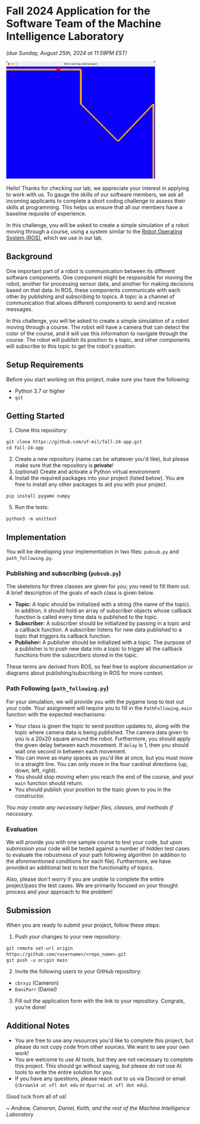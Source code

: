 # Fall 2024 Application for the Software Team of the Machine Intelligence Laboratory

_(due Sunday, August 25th, 2024 at 11:59PM EST)_

<img src="assets/preview.gif" width="400" />

Hello! Thanks for checking our lab, we appreciate your interest in
applying to work with us. To gauge the skills of our software members,
we ask all incoming applicants to complete a short coding challenge to
assess their skills at programming. This helps us ensure that all our
members have a baseline requisite of experience.

In this challenge, you will be asked to create a simple simulation of a
robot moving through a course, using a system similar to the [Robot
Operating System (ROS)](https://en.wikipedia.org/wiki/Robot_Operating_System), 
which we use in our lab. 

## Background

One important part of a robot is communication between its different software
components. One component might be responsible for moving the robot, another
for processing sensor data, and another for making decisions based on that
data. In ROS, these components communicate with each other by publishing and
subscribing to topics. A topic is a channel of communication that allows
different components to send and receive messages.

In this challenge, you will be asked to create a simple simulation of a robot
moving through a course. The robot will have a camera that can detect the
color of the course, and it will use this information to navigate through the
course. The robot will publish its position to a topic, and other components
will subscribe to this topic to get the robot's position.

## Setup Requirements
Before you start working on this project, make sure you have the following:

- Python 3.7 or higher
- `git`

## Getting Started
1. Clone this repository:
```
git clone https://github.com/uf-mil/fall-24-app.git
cd fall-24-app
```
2. Create a new repository (name can be whatever you'd like), but please make
sure that the repository is **private**!
3. (optional) Create and activate a Python virtual environment
4. Install the required packages into your project (listed below). You are free to install any other packages to aid you with your project.
```
pip install pygame numpy
```
5. Run the tests:
```
python3 -m unittest
```

## Implementation
You will be developing your implementation in two files: ```pubsub.py``` and ```path_following.py```. 

### Publishing and subscribing (`pubsub.py`)
The skeletons for three classes are given for you; you need to fill them out.
A brief description of the goals of each class is given below.

- **Topic:** A topic should be initialized with a string (the name of the topic). In addition, it should hold an array of subscriber objects whose callback function is called every time data is published to the topic.
- **Subscriber:** A subscriber should be initialized by passing in a topic and a callback function. A subscriber listens for new data published to a topic that triggers its callback function.
- **Publisher:** A publisher should be initialized with a topic. The purpose of a publisher is to push new data into a topic to trigger all the callback functions from the subscribers stored in the topic.

These terms are derived from ROS, so feel free to explore documentation or diagrams
about publishing/subscribing in ROS for more context.

### Path Following (`path_following.py`)
For your simulation, we will provide you with the pygame loop to test out your 
code. Your assignment will require you to fill in the ```PathFollowing.main``` function
with the expected mechanisms:

* Your class is given the topic to send position updates to, along with the topic
  where camera data is being published. The camera data given to you is a 20x20 square
  around the robot. Furthermore, you should apply the given
  delay between each movement. If `delay` is 1, then you should wait one second
  in between each movement.
* You can move as many spaces as you'd like at once, but you must move in a straight
  line. You can only move in the four cardinal directions (up, down, left, right).
* You should stop moving when you reach the end of the course, and your `main` function
  should return.
* You should publish your position to the topic given to you in the constructor.

_You may create any necessary helper files, classes, and methods if necessary._

### Evaluation

We will provide you with one sample course to test your code, but upon submission 
your code will be tested against a number of hidden test cases to evaluate the 
robustness of your path following algorithm (in addition to the aforementioned 
conditions for each file). Furthermore, we have provided an additional test to test
the functionality of topics.

Also, please don't worry if you are unable to complete the entire project/pass the test
cases. We are primarily focused on your thought process and your approach to the problem!

## Submission

When you are ready to submit your project, follow these steps:
1. Push your changes to your new repository:
```
git remote set-url origin https://github.com/<username>/<repo_name>.git
git push -u origin main
```
2. Invite the following users to your GitHub repository:
- `cbrxyz` (Cameron)
- `DaniParr` (Daniel)
3. Fill out the application form with the link to your repository. Congrats, you're done!


## Additional Notes

- You are free to use any resources you'd like to complete this project, but please
  do not copy code from other sources. We want to see your own work!
- You are welcome to use AI tools, but they are not necessary to complete this project.
  This should go without saying, but please do not use AI tools to write the entire
  solution for you.
- If you have any questions, please reach out to us via Discord or email (`cbrown14 at ufl dot edu`
  or `dparra1 at ufl dot edu`).

Good luck from all of us!

~ _Andrew, Cameron, Daniel, Keith, and the rest of the Machine Intelligence Laboratory_
